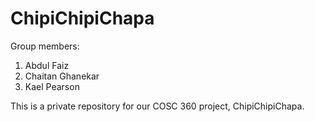 # ChipiChipiChapa

Group members:

1. Abdul Faiz
2. Chaitan Ghanekar
3. Kael Pearson


This is a private repository for our COSC 360 project, ChipiChipiChapa.
